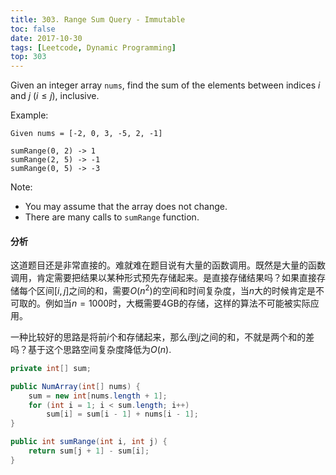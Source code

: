 ```yaml
---
title: 303. Range Sum Query - Immutable
toc: false
date: 2017-10-30
tags: [Leetcode, Dynamic Programming]
top: 303
---
```


Given an integer array `nums`, find the sum of the elements between indices $i$ and $j$ ($i ≤ j$), inclusive.

Example:

```
Given nums = [-2, 0, 3, -5, 2, -1]

sumRange(0, 2) -> 1
sumRange(2, 5) -> -1
sumRange(0, 5) -> -3
```

Note:
* You may assume that the array does not change.
* There are many calls to `sumRange` function.

#### 分析

这道题目还是非常直接的。难就难在题目说有大量的函数调用。既然是大量的函数调用，肯定需要把结果以某种形式预先存储起来。是直接存储结果吗？如果直接存储每个区间[$i,j$]之间的和，需要$O(n^2)$的空间和时间复杂度，当$n$大的时候肯定是不可取的。例如当$n=1000$时，大概需要4GB的存储，这样的算法不可能被实际应用。

一种比较好的思路是将前$i$个和存储起来，那么$i$到$j$之间的和，不就是两个和的差吗？基于这个思路空间复杂度降低为$O(n)$.
    
```Java
private int[] sum;

public NumArray(int[] nums) {
    sum = new int[nums.length + 1];
    for (int i = 1; i < sum.length; i++)
        sum[i] = sum[i - 1] + nums[i - 1];
}

public int sumRange(int i, int j) {
    return sum[j + 1] - sum[i];
}
```